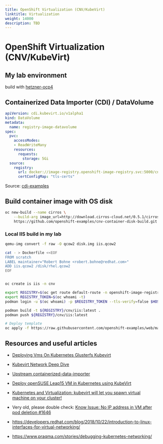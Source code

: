 ```yaml
---
title: OpenShift Virtualization (CNV/KubeVirt)
linktitle: Virtualization
weight: 14000
description: TBD
---
```

# OpenShift Virtualization (CNV/KubeVirt)

## My lab environment

build with [hetzner-ocp4](https://github.com/RedHat-EMEA-SSA-Team/hetzner-ocp4/blob/master/docs/cnv.md)


## Containerized Data Importer (CDI) / DataVolume

```yaml
apiVersion: cdi.kubevirt.io/v1alpha1
kind: DataVolume
metadata:
  name: registry-image-datavolume
spec:
  pvc:
    accessModes:
    - ReadWriteMany
    resources:
      requests:
        storage: 5Gi
  source:
    registry:
      url: docker://image-registry.openshift-image-registry.svc:5000/cnv-demo/build-vm-image-container:latest
      certConfigMap: "tls-certs"
```

Source: [cdi-examples](https://github.com/kubevirt/containerized-data-importer/tree/master/manifests/example)



## Build container image with OS disk

```bash
oc new-build --name cirros \
    --build-arg image_url=http://download.cirros-cloud.net/0.5.1/cirros-0.5.1-x86_64-disk.img \
    https://github.com/openshift-examples/cnv-container-disk-build.git
```


### Local IIS build in my lab

```bash
qemu-img convert -f raw -O qcow2 disk.img iis.qcow2

cat - > Dockerfile <<EOF
FROM scratch
LABEL maintainer="Robert Bohne <robert.bohne@redhat.com>"
ADD iis.qcow2 /disk/rhel.qcow2
EOF


oc create is iis -n cnv

export REGISTRY=$(oc get route default-route -n openshift-image-registry --template='{{ .spec.host }}')
export REGISTRY_TOKEN=$(oc whoami -t)
podman login -u $(oc whoami) -p $REGISTRY_TOKEN --tls-verify=false $HOST

podman build -t ${REGISTRY}/cnv/iis:latest .
podman push ${REGISTRY}/cnv/iis:latest

# Deploy template
oc apply -f https://raw.githubusercontent.com/openshift-examples/web/master/content/kubevirt/iis-template.yaml
```



## Resources and useful articles

 - [Deploying Vms On Kubernetes Glusterfs Kubevirt](https://kubevirt.io/2018/Deploying-VMs-on-Kubernetes-GlusterFS-KubeVirt.html)
 - [Kubevirt Network Deep Dive](https://kubevirt.io/2018/KubeVirt-Network-Deep-Dive.html)
 - [Upstream containerized-data-importer](https://github.com/kubevirt/containerized-data-importer)

 - [Deploy openSUSE Leap15 VM in Kubernetes using KubeVirt](http://panosgeorgiadis.com/blog/2018/03/15/deploy-opensuse-leap15-vm-in-kubernetes-using-kubevirt/)
 - [Kubernetes and Virtualization: kubevirt will let you spawn virtual machine on your cluster!](https://medium.com/@alezzandro/kubernetes-and-virtualization-kubevirt-will-let-you-spawn-virtual-machine-on-your-cluster-e809914cc783)

 - Very old, please double check: [Know Issue: No IP address in VM after pod deletion #1646](https://github.com/kubevirt/kubevirt/issues/1646)
 - https://developers.redhat.com/blog/2018/10/22/introduction-to-linux-interfaces-for-virtual-networking/
 - https://www.praqma.com/stories/debugging-kubernetes-networking/





